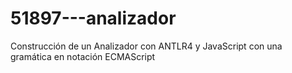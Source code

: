 # 51897---analizador
Construcción de un Analizador con ANTLR4 y JavaScript con una gramática en notación ECMAScript
